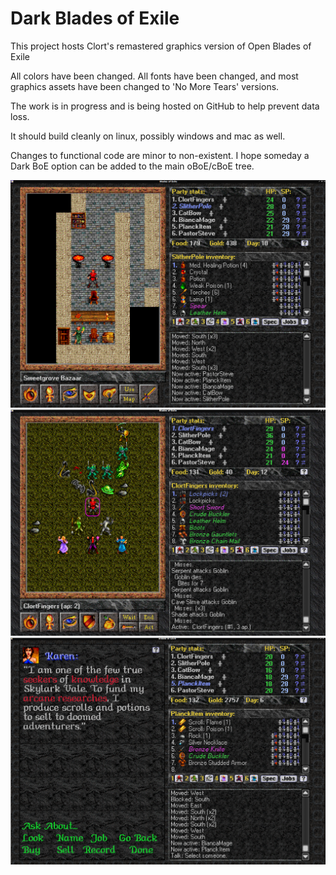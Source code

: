 Dark Blades of Exile
=======================

This project hosts Clort's remastered graphics version of Open Blades of Exile 

All colors have been changed. All fonts have been changed, and most graphics 
assets have been changed to 'No More Tears' versions.

The work is in progress and is being hosted on GitHub to help prevent data loss.

It should build cleanly on linux, possibly windows and mac as well.

Changes to functional code are minor to non-existent. I hope someday a Dark BoE option
can be added to the main oBoE/cBoE tree. 

![In Town](screenshots/darkboecap1.png "In town")
![Overland](screenshots/darkboecap2.png "Overland")
![Visible Goblins](screenshots/darkboecap3.png "Visible Goblins")
